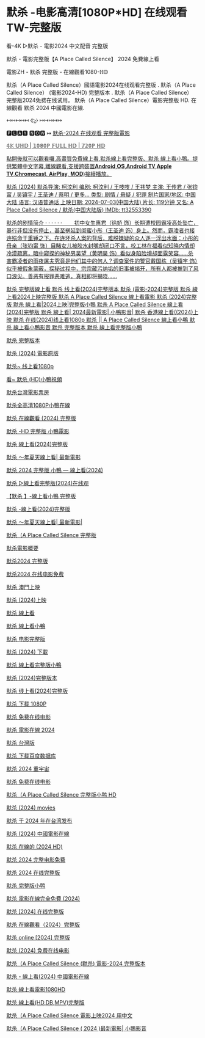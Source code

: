 # 默杀 -电影高清[1080P*HD] 在线观看TW-完整版

看-4K ▷默杀 - 電影2024 中文配音 完整版

默杀 - 電影完整版【A Place Called Silence】 2024 免費線上看

電影ZH  - 默杀 完整版 - 在線觀看1080-ℍ𝔻

默杀（A Place Called Silence）國語電影2024在线观看完整版 . 默杀（A Place Called Silence）  (電影2024-HD) 完整版本 . 默杀（A Place Called Silence）  完整版2024免费在线试用。 默杀（A Place Called Silence）電影完整版 HD. 在線觀看 默杀 2024 中國電影在線.

↤↤↤↤↤ ⧼▷̼⧽ ↦↦↦↦↦

🅿🅻🅰🆈 🅽🅾🆆 ↦ <a href="https://t.co/SvSOQlKELa" rel="nofollow">默杀-2024 在线观看 完整版電影</p>

𝟜𝕂 𝕌ℍ𝔻 | 𝟙𝟘𝟠𝟘ℙ 𝔽𝕌𝕃𝕃 ℍ𝔻 | 𝟟𝟚𝟘ℙ ℍ𝔻

點開後就可以觀看囉,高畫質免費線上看,默杀線上看完整版、默杀 線上看小鴨。提供繁體中文字幕,離線觀看,支援跨裝置𝐀𝐧𝐝𝐫𝐨𝐢𝐝,𝐎𝐒,𝐀𝐧𝐝𝐫𝐨𝐢𝐝 𝐓𝐕,𝐀𝐩𝐩𝐥𝐞 𝐓𝐕,𝐂𝐡𝐫𝐨𝐦𝐞𝐜𝐚𝐬𝐭, 𝐀𝐢𝐫𝐏𝐥𝐚𝐲, 𝐌𝐎𝐃)接續播放。

默杀 (2024)
默杀导演: 柯汶利
编剧: 柯汶利 / 王吱吱 / 王祎梦
主演: 王传君 / 张钧甯 / 吴镇宇 / 王圣迪 / 蔡明 / 更多...
类型: 剧情 / 悬疑 / 犯罪
制片国家/地区: 中国大陆
语言: 汉语普通话
上映日期: 2024-07-03(中国大陆)
片长: 119分钟
又名: A Place Called Silence / 默杀(中国大陆版)
IMDb: tt32553390

默杀的剧情简介 · · · · · ·
　　初中女生惠君（徐娇 饰）长期遭校园霸凌高处坠亡，暴行非但没有停止，甚至祸延到闺蜜小彤（王圣迪 饰）身上。然而，霸凌者也接连殒命于重锤之下。在连环杀人案的背后，难脱嫌疑的众人逐一浮出水面：小彤的母亲（张钧甯 饰）目睹女儿被胶水封嘴却闭口不言，校工林在福看似知晓内情却冷漠疏离，暗中窥探的神秘男吴望（黄明昊 饰）看似身陷险境却面露笑容……杀害霸凌者的雨夜屠夫究竟是他们其中的何人？调查案件的警官戴国栋（吴镇宇 饰）似乎被假象蒙蔽，探秘过程中，宗宗藏污纳垢的旧事被揭开，所有人都被推到了风口浪尖。善恶有报罪恶难逃，真相即将揭晓……

默杀 完整版線上看
默杀 线上看(2024)完整版本
默杀 (電影-2024)完整版
默杀 線上看2024上映完整版
默杀 A Place Called Silence 線上看電影
默杀 (2024)完整版
默杀 線上看|2024上映|完整版小鴨
默杀  A Place Called Silence 線上看(2024)完整版
默杀 線上看| 2024最新電影| 小鴨影音|
默杀 香港線上看((2024)上映
默杀 在线(2024)线上看1080p
默杀 || A Place Called Silence 線上看小鴨
默杀 線上看小鴨影音
默杀 完整版本
默杀 線上看完整版小鴨

默杀 完整版本

默杀 (2024) 電影原版

默杀~ 线上看1080p

看~ 默杀  (HD)小鴨視頻

默杀台灣電影票房

默杀全高清1080P小鴨在線

默杀 在線觀看 (2024) 完整版

默杀 -HD 完整版 小鴨電影

默杀  線上看(2024)完整版

默杀  ～年夏天線上看| 最新電影

默杀 2024 完整版 小鴨 — 線上看(2024)

默杀 ▷線上看完整版(2024)在线观

【默杀 】-線上看小鴨 完整版

默杀 -線上看(2024)完整版

默杀 ～年夏天線上看| 最新電影| 

默杀（A Place Called Silence 完整版

默杀電影概要

默杀2024 完整版

默杀2024 在线电影免费

默杀 澳門上映

默杀 (2024)上映

默杀 線上看

默杀 線上看小鴨

默杀 电影完整版

默杀 (2024) 下載

默杀 線上看完整版小鴨

默杀 (2024)完整版本

默杀 线上看(2024)完整版

默杀 下载 1080P

默杀 免费在线电影

默杀 電影在線 2024

默杀 台灣版

默杀 下载百度数据库

默杀 2024 重宇宙

默杀 免费在线电影

默杀（A Place Called Silence 完整版小鸭 HD

默杀 (2024) movies

默杀 于 2024 年在台湾发布

默杀 (2024) 中國電影在線

默杀 在線的 (2024 HD)

默杀 2024 完整电影免费

默杀 2024 在线完整版

默杀 完整版小鸭

默杀 電影在線完全免費 (2024)

默杀 [2024] 在线完整版

默杀 在線觀看（2024）完整版

默杀 online [2024] 完整版

默杀 (2024) 免费在线电影

默杀（A Place Called Silence (默杀) 電影-2024 完整版本

默杀 - 線上看(2024) 中國電影在線

默杀 線上看電影1080HD

默杀 線上看(HD,DB,MPV)完整版

默杀（A Place Called Silence  電影上映2024 用中文

默杀（A Place Called Silence ( 2024 )最新電影| 小鴨影音

